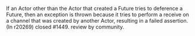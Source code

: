 If an Actor other than the Actor that created a Future tries to deference a Future, then an exception is thrown because it tries to perform a receive on a channel that was created by another Actor, resulting in a failed assertion.
(In r20269) closed #1449. review by community.
